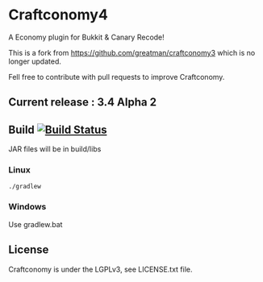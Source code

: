 # Craftconomy4
A Economy plugin for Bukkit &amp; Canary Recode!

This is a fork from https://github.com/greatman/craftconomy3 which is no longer updated.

Fell free to contribute with pull requests to improve Craftconomy.

## Current release : 3.4 Alpha 2

## Build [![Build Status](https://travis-ci.org/Aztorius/craftconomy4.svg?branch=master)](https://travis-ci.org/Aztorius/craftconomy4)

JAR files will be in build/libs

### Linux

```
./gradlew
```

### Windows

Use gradlew.bat

## License
Craftconomy is under the LGPLv3, see LICENSE.txt file.
